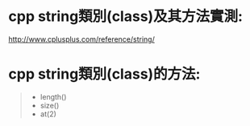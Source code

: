 # cpp  string類別(class)及其方法實測:

http://www.cplusplus.com/reference/string/

# cpp  string類別(class)的方法:

>* length()
>* size()
>* at(2)
